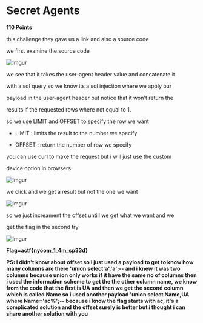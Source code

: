 # Secret Agents
 **110 Points**

 this challenge they gave us a link and also a source code

we first examine the source code

![Imgur](https://i.imgur.com/eBLh859.png)

we see that it takes the user-agent header value and concatenate it 

with a sql query so we know its a sql injection where we apply our 

payload in the user-agent header but notice that it won't return the 

results if the requested rows where not equal to 1.

so we use LIMIT and OFFSET to specify the row we want 

* LIMIT : limits the result to the number we specify

* OFFSET : return the number of row we specify

you can use curl to make the request but i will just use the custom 

device option in browsers   

![Imgur](https://i.imgur.com/XvAmqg8.png)

we click and we get a result but not the one we want   

![Imgur](https://i.imgur.com/fuxqw2f.png)

so we just increament the offset untill we get what we want and we 

get the flag in the second try 

![Imgur](https://i.imgur.com/SZFdpVf.png)

**Flag=actf{nyoom_1_4m_sp33d}**

**PS: I didn't know about offset so i just used a payload to get to 
know how many columns are there 'union select'a','a';-- and i knew it was two columns because union only works if it have the same no of columns then i used the information scheme to get the the other column name, we know from the code that the first is UA and then we get the second column which is called Name so i used another payload 'union select Name,UA where Name='ac%';-- because i know the flag starts with ac, it's a complicated solution and the offset surely is better but i thought i can share another solution with you**